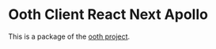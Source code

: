 # Ooth Client React Next Apollo

This is a package of the [ooth project](https://github.com/nmaro/ooth).


